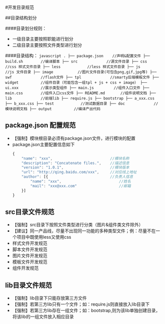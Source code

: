 #开发目录规范

##目录结构划分

####目录划分规则：

* 一级目录主要按照职能进行划分
* 二级目录主要按照文件类型进行划分

####目录结构：
    ```javascript
    .
    ├── package.json    //声明&配置文件
    ├── build.sh        //编译脚本
    ├── src             //源文件目录
        ├── css             //css 样式文件目录
        ├── less            //less 样式文件目录
        ├── js              //js 文件目录
        ├── image           //图片文件目录(可包含png,gif,jpg等)
        ├── swf             //flash文件
        ├── tpl             //smarty后端模板文件
        ├── widget          //组件目录（可能包含一组tpl + js + css + image）
            ├── ui.xxx          //展示类型组件
                ├── main.js         //组件入口文件
                ├── main.css        //组件入口css文件
                ├── README.md       //组件说明文档
    ├── lib             //前端lib
        ├── require.js
        ├── bootstrap
            ├── a_xxx.css
            ├── b_xxx.css
    ├── test            //测试数据目录
    ├── doc             //模块说明文档
    ├── output          //编译产出代码
    ```

## package.json  配置规范
* 【强制】模块根目录必须有package.json文件，进行模块的配置
* package.json主要配置信息如下
    ```javascript
    {
        "name": "xxx",                          //模块名称
        "description": "Concatenate files.",    //描述信息
        "version": "1.0.1",                     //模块版本
        "url": "http://qing.baidu.com/xxx",     //对应线上地址
        "author": [{                            //负责人信息
            "name": "xxx",                          //姓名
            "mail": "xxx@xxx.com"                   //邮箱
        }]
    }
    ```

## src目录文件规范
* 【强制】src目录下按照文件类型进行分类（图片&组件类文件除外）
* 【建议】同一产品线，尽量不出现同一功能的多种类型文件；例：尽量不在一个项目中既使用less又使用css
* 样式文件开发规范
* 脚本文件开发规范
* 图片文件开发规范
* 模板文件开发规范
* 组件开发规范

## lib目录文件规范
* 【强制】lib目录下只能存放第三方文件
* 【强制】若第三方lib只有一个文件；如：require.js则直接放入lib目录下
* 【强制】若第三方lib存在一组文件；如：bootstrap,则为该lib单独创建目录，将该lib的一组文件放入相应目录
